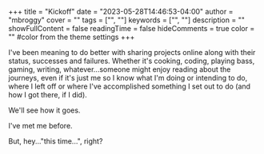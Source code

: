 +++
title = "Kickoff"
date = "2023-05-28T14:46:53-04:00"
author = "mbroggy"
cover = ""
tags = ["", ""]
keywords = ["", ""]
description = ""
showFullContent = false
readingTime = false
hideComments = true
color = "" #color from the theme settings
+++

I've been meaning to do better with sharing projects online along with their status, successes and failures.  Whether it's cooking, coding, playing bass, gaming, writing, whatever...someone might enjoy reading about the journeys, even if it's just me so I know what I'm doing or intending to do, where I left off or where I've accomplished something I set out to do (and how I got there, if I did).

We'll see how it goes.  

I've met me before.  

But, hey..."this time...", right?
